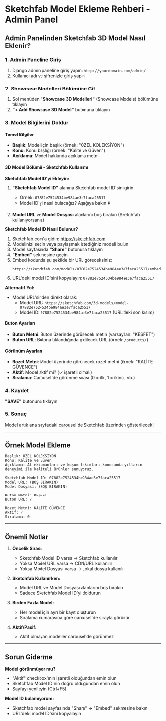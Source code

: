 # Sketchfab Model Ekleme Rehberi - Admin Panel

## Admin Panelinden Sketchfab 3D Model Nasıl Eklenir?

### 1. Admin Paneline Giriş
1. Django admin paneline giriş yapın: `http://yourdomain.com/admin/`
2. Kullanıcı adı ve şifrenizle giriş yapın

### 2. Showcase Modelleri Bölümüne Git
1. Sol menüden **"Showcase 3D Modelleri"** (Showcase Models) bölümüne tıklayın
2. **"+ Add Showcase 3D Model"** butonuna tıklayın

### 3. Model Bilgilerini Doldur

#### Temel Bilgiler
- **Başlık**: Model için başlık (örnek: "ÖZEL KOLEKSİYON")
- **Konu**: Konu başlığı (örnek: "Kalite ve Güven")
- **Açıklama**: Model hakkında açıklama metni

#### 3D Model Bölümü - Sketchfab Kullanımı

**Sketchfab Model ID'yi Ekleyin:**
1. **"Sketchfab Model ID"** alanına Sketchfab model ID'sini girin
   - Örnek: `07882e7524534be984ae3e7faca25517`
   - Model ID'yi nasıl bulacağız? Aşağıya bakın ⬇️

2. **Model URL** ve **Model Dosyası** alanlarını boş bırakın (Sketchfab kullanıyorsanız)

**Sketchfab Model ID Nasıl Bulunur?**

1. Sketchfab.com'a gidin: https://sketchfab.com
2. Modelinizi seçin veya paylaşmak istediğiniz modeli bulun
3. Model sayfasında **"Share"** butonuna tıklayın
4. **"Embed"** sekmesine geçin
5. Embed kodunda şu şekilde bir URL göreceksiniz:
   ```
   https://sketchfab.com/models/07882e7524534be984ae3e7faca25517/embed
   ```
6. URL'deki model ID'sini kopyalayın: `07882e7524534be984ae3e7faca25517`

**Alternatif Yol:**
- Model URL'sinden direkt olarak: 
  - Model URL: `https://sketchfab.com/3d-models/model-07882e7524534be984ae3e7faca25517`
  - Model ID: `07882e7524534be984ae3e7faca25517` (URL'deki son kısım)

#### Buton Ayarları
- **Buton Metni**: Buton üzerinde görünecek metin (varsayılan: "KEŞFET")
- **Buton URL**: Butona tıklandığında gidilecek URL (örnek: `/products/`)

#### Görünüm Ayarları
- **Rozet Metni**: Model üzerinde görünecek rozet metni (örnek: "KALİTE GÜVENCE")
- **Aktif**: Model aktif mi? (✓ işaretli olmalı)
- **Sıralama**: Carousel'de görünme sırası (0 = ilk, 1 = ikinci, vb.)

### 4. Kaydet
**"SAVE"** butonuna tıklayın

### 5. Sonuç
Model artık ana sayfadaki carousel'de Sketchfab üzerinden gösterilecek!

---

## Örnek Model Ekleme

```
Başlık: ÖZEL KOLEKSİYON
Konu: Kalite ve Güven
Açıklama: At ekipmanları ve koşum takımları konusunda yılların deneyimi ile kaliteli ürünler sunuyoruz.

Sketchfab Model ID: 07882e7524534be984ae3e7faca25517
Model URL: (BOŞ BIRAKIN)
Model Dosyası: (BOŞ BIRAKIN)

Buton Metni: KEŞFET
Buton URL: /

Rozet Metni: KALİTE GÜVENCE
Aktif: ✓
Sıralama: 0
```

---

## Önemli Notlar

1. **Öncelik Sırası:**
   - Sketchfab Model ID varsa → Sketchfab kullanılır
   - Yoksa Model URL varsa → CDN/URL kullanılır
   - Yoksa Model Dosyası varsa → Lokal dosya kullanılır

2. **Sketchfab Kullanırken:**
   - Model URL ve Model Dosyası alanlarını boş bırakın
   - Sadece Sketchfab Model ID'yi doldurun

3. **Birden Fazla Model:**
   - Her model için ayrı bir kayıt oluşturun
   - Sıralama numarasına göre carousel'de sırayla görünür

4. **Aktif/Pasif:**
   - Aktif olmayan modeller carousel'de görünmez

---

## Sorun Giderme

**Model görünmüyor mu?**
- "Aktif" checkbox'ının işaretli olduğundan emin olun
- Sketchfab Model ID'nin doğru olduğundan emin olun
- Sayfayı yenileyin (Ctrl+F5)

**Model ID bulamıyorum:**
- Sketchfab model sayfasında "Share" → "Embed" sekmesine bakın
- URL'deki model ID'sini kopyalayın

